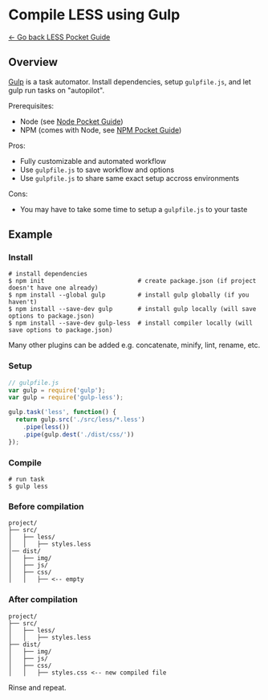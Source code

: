 # Compile LESS using Gulp

[← Go back LESS Pocket Guide](https://github.com/heyallan/less-pocket)

## Overview

[Gulp](https://github.com/gulpjs/gulp/blob/master/docs/getting-started.md) is a task automator. Install dependencies, setup `gulpfile.js`, and let gulp run tasks on "autopilot".

Prerequisites:
- Node (see [Node Pocket Guide](https://github.com/heyallan/node-pocket))
- NPM (comes with Node, see [NPM Pocket Guide](https://github.com/heyallan/npm-pocket))

Pros:
- Fully customizable and automated workflow
- Use `gulpfile.js` to save workflow and options
- Use `gulpfile.js` to share same exact setup accross environments

Cons:
- You may have to take some time to setup a `gulpfile.js` to your taste

## Example

### Install

```shell
# install dependencies
$ npm init                          # create package.json (if project doesn't have one already)
$ npm install --global gulp         # install gulp globally (if you haven't)
$ npm install --save-dev gulp       # install gulp locally (will save options to package.json)
$ npm install --save-dev gulp-less  # install compiler locally (will save options to package.json)
```

Many other plugins can be added e.g. concatenate, minify, lint, rename, etc.

### Setup
```javascript
// gulpfile.js
var gulp = require('gulp');
var gulp = require('gulp-less');

gulp.task('less', function() {
  return gulp.src('./src/less/*.less')
    .pipe(less())
    .pipe(gulp.dest('./dist/css/'))
});
```

### Compile
```shell
# run task
$ gulp less
```

### Before compilation

```
project/
├── src/
│   ├── less/
│   │   ├── styles.less
│── dist/
│   ├── img/
│   ├── js/
│   ├── css/
│   │   ├── <-- empty
```

### After compilation
```
project/
├── src/
│   ├── less/
│   │   ├── styles.less
├── dist/
│   ├── img/
│   ├── js/
│   ├── css/
│   │   ├── styles.css <-- new compiled file
```
Rinse and repeat.
